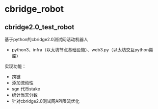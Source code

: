 # cbridge_robot

## cbridge2.0_test_robot

基于python的cbridge2.0测试网活动机器人
- python3、infra（以太坊节点基础设施）、web3.py（以太坊交互python类库）

实现功能：
- 跨链
- 添加流动性
- sgn 代币stake
- 统计当天分数
- 针对cbridge2.0测试网API限流优化

